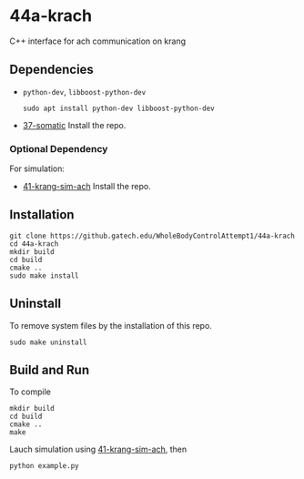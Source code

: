 # 44a-krach
C++ interface for ach communication on krang

## Dependencies

- `python-dev`, `libboost-python-dev`

      sudo apt install python-dev libboost-python-dev

- [37-somatic](https://github.gatech.edu/WholeBodyControlAttempt1/37-somatic)
 Install the repo.

### Optional Dependency

For simulation:

- [41-krang-sim-ach](https://github.gatech.edu/WholeBodyControlAttempt1/41-krang-sim-ach)
 Install the repo.

## Installation

    git clone https://github.gatech.edu/WholeBodyControlAttempt1/44a-krach
    cd 44a-krach
    mkdir build
    cd build
    cmake ..
    sudo make install

## Uninstall
 To remove system files by the installation of this repo.

    sudo make uninstall

## Build and Run

To compile

    mkdir build
    cd build
    cmake ..
    make

Lauch simulation using [41-krang-sim-ach](https://github.gatech.edu/WholeBodyControlAttempt1/41-krang-sim-ach), then

    python example.py
